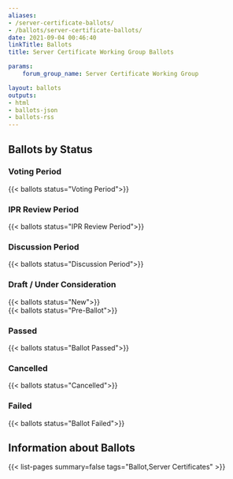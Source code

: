 ```yaml
---
aliases:
- /server-certificate-ballots/
- /ballots/server-certificate-ballots/
date: 2021-09-04 00:46:40
linkTitle: Ballots
title: Server Certificate Working Group Ballots

params:
    forum_group_name: Server Certificate Working Group

layout: ballots
outputs:
- html
- ballots-json
- ballots-rss
---
```


## Ballots by Status

### Voting Period

{{< ballots status="Voting Period">}}

### IPR Review Period

{{< ballots status="IPR Review Period">}}

### Discussion Period

{{< ballots status="Discussion Period">}}

### Draft / Under Consideration

{{< ballots status="New">}}  
{{< ballots status="Pre-Ballot">}}

### Passed

{{< ballots status="Ballot Passed">}}

### Cancelled

{{< ballots status="Cancelled">}}

### Failed

{{< ballots status="Ballot Failed">}}  

## Information about Ballots

{{< list-pages summary=false tags="Ballot,Server Certificates" >}}